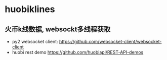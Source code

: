 # huobiklines
## 火币k线数据, websockt多线程获取
+ py2 websocket client: https://github.com/websocket-client/websocket-client
+ huobi rest demo https://github.com/huobiapi/REST-API-demos
